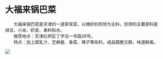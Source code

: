 # 大福来锅巴菜  

&emsp;&emsp;大福来锅巴菜是天津的一道家常菜，以摊好的煎饼为主料，煎饼的主要原料是绿豆、小米、虾皮、香料和水。  
&emsp;&emsp;推荐地点：天津红桥区丁字沽一号路26号。  
&emsp;&emsp;特点：加上腐乳汁、芝麻酱、香菜、辣子等佐料，成品既脆又酥，味道鲜美。  

![](https://s1.imagehub.cc/images/2025/06/13/5ca73887c2471b819d7b9ea0731b8a2a.png)  
<!-- Last processed: 2025-07-22 03:44:26 -->
